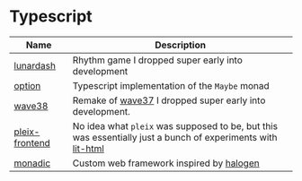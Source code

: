 # Typescript

| Name                                | Description                                                                                                                     |
| ----------------------------------- | ------------------------------------------------------------------------------------------------------------------------------- |
| [lunardash](./lunardash/)           | Rhythm game I dropped super early into development                                                                              |
| [option](./option/)                 | Typescript implementation of the `Maybe` monad                                                                                  |
| [wave38](./wave38/)                 | Remake of [wave37](https://github.com/Mateiadrielrafael/wave37) I dropped super early into development.                         |
| [pleix-frontend](./pleix-frontend/) | No idea what `pleix` was supposed to be, but this was essentially just a bunch of experiments with [lit-html](https://lit.dev/) |
| [monadic](./monadic)                | Custom web framework inspired by [halogen](https://github.com/purescript-halogen/purescript-halogen)                            |
